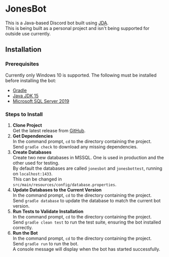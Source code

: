 # JonesBot
This is a Java-based Discord bot built using [JDA](https://github.com/DV8FromTheWorld/JDA).<br>
This is being built as a personal project and isn't being supported for outside use currently.

## Installation
### Prerequisites
Currently only Windows 10 is supported. The following must be installed before installing the bot:
* [Gradle](https://gradle.org/)
* [Java JDK 15](https://www.oracle.com/java/technologies/javase-jdk15-downloads.html)
* [Microsoft SQL Server 2019](https://www.microsoft.com/en-us/sql-server/sql-server-2019)

### Steps to Install
1. **Clone Project**<br>
<t>Get the latest release from [GitHub](https://github.com/DarrenSJones/JonesBot/releases).<br>
2. **Get Dependencies**<br>
<t>In the command prompt, `cd` to the directory containing the project.<br>
<t>Send `gradle check` to download any missing dependencies.<br>
3. **Create Databases**<br>
<t>Create two new databases in MSSQL. One is used in production and the other used for testing.<br>
<t>By default the databases are called `jonesbot` and `jonesbottest`, running on `localhost:1433`.<br>
<t>This can be changed in `src/main/resources/config/database.properties`.<br>
4. **Update Databases to the Current Version**<br>
<t>In the command prompt, `cd` to the directory containing the project.<br>
<t>Send `gradle database` to update the database to match the current bot version.<br>
5. **Run Tests to Validate Installation**<br>
<t>In the command prompt, `cd` to the directory containing the project.<br>
<t>Send `gradle clean test` to run the test suite, ensuring the bot installed correctly.<br>
6. **Run the Bot**<br>
<t>In the command prompt, `cd` to the directory containing the project.<br>
<t>Send `gradle run` to run the bot.<br>
<t>A console message will display when the bot has started successfully.
